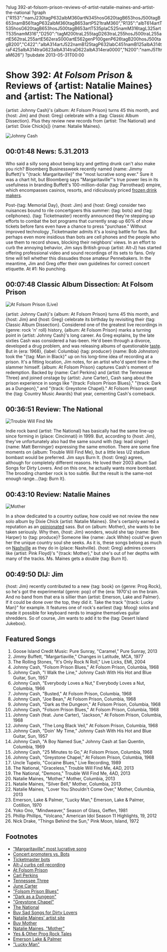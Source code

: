 ?slug 392-at-folsom-prison-reviews-of-artist-natalie-maines-and-artist-the-national
?graph {"R153":"namJ230tagP632albM360artN345hosG620tagB653hosJ500tagB653namB561tagP632albM360tagB653artP521traM360","R135":"albT614artT535hosG620tagB653hosJ500tagB653artT535plaC525namM316tagL325artT535namM316","D250":"tagM200traL255tagD263traL255hosJ500traL255artE562traL255artE562eraS000artE562genP100genP626tagB200hosJ500tagB200","C422":"albA314artJ522namB125tagP632labC451namB125albA314traF425albA314traG623albA314traD622albA314era0000","N200":"namJ511traM626"}
?pubdate 2013-05-31T00:00

# Show 392: *At Folsom Prison* & Reviews of {artist: Natalie Maines} and {artist: The National}
{artist: Johnny Cash}'s {album: At Folsom Prison} turns 45 this month, and {host: Jim} and {host: Greg} celebrate with a {tag: Classic Album Dissection}. Plus they review new records from {artist: The National} and {artist: Dixie Chick[s]} {name: Natalie Maines}.

![Johnny Cash](http://static.soundopinions.org/images/2013/johnnycash.jpg)

## 00:01:48 News: 5.31.2013
Who said a silly song about being lazy and getting drunk can't also make you rich? Bloomberg Businessweek recently named {name: Jimmy Buffett}'s "{track: Margaritaville}" the "most lucrative song ever." Sure it was a chart hit, but Bloomberg says "Margaritaville"'s true power lies in its usefulness in branding Buffett's 100-million-dollar {tag: Parrothead} empire, which encompasses casinos, resorts, and ridiculously priced [frozen drink makers](http://www.casa.com/p/margaritaville-dm2000-premium-frozen-concoction-maker-237737?site=CA&utm_source=Google&utm_medium=cpc_C&utm_term=ZPV-2041&utm_campaign=GoogleAW&CAWELAID=1309115897&utm_content=pla&adtype=pla&cagpspn=pla).

Post-{tag: Memorial Day}, {host: Jim} and {host: Greg} consider two nuisances bound to rile concertgoers this summer: {tag: bots} and {tag: cellphones}. {tag: Ticketmaster} recently announced they're stepping up efforts to combat the bot programs that currently snap up 60% of show tickets before fans even have a chance to press "purchase." Without improved technology ,Ticketmaster admits it's a losing battle for fans. But perhaps even more insidious than bots are cell phones and the people who use them to record shows, blocking their neighbors' views. In an effort to curb the annoying behavior, Jim says British group {artist: Alt-J} has started offering professional video and sound recordings of its sets to fans. Only time will tell whether this dissuades those amateur Pennebakers. In the meantime, Jim and Greg offer their own guidelines for correct concert etiquette. At #1: No punching.

## 00:07:48 Classic Album Dissection: At Folsom Prison
![At Folsom Prison (Live)](http://is3.mzstatic.com/image/thumb/Music30/v4/c4/e6/db/c4e6db78-3661-ddac-e48f-2a2be6702a22/source/600x600bb.jpg "70936/825516828")


{artist: Johnny Cash}'s {album: At Folsom Prison} turns 45 this month, and {host: Jim} and {host: Greg} celebrate its birthday by revisiting their {tag: Classic Album Dissection}. Considered one of the greatest live recordings in {genre: rock 'n' roll} history, {album: At Folsom Prison} marks a turning point in {artist: Johnny Cash}'s long career. As Greg explains, by the late sixties Cash was considered a has-been. He'd been through a divorce, developed a drug problem, and was releasing albums of questionable [taste](http://www.youtube.com/watch?v=xEzKgS0O4N8). But in {era: 1968}, {label: Columbia} {tag: producer} {name: Bob Johnston} took the "{tag: Man in Black}" up on his long-time idea of recording at a prison. It's a fitting location, Jim notes, for an artist who'd spent time in the slammer himself. {album: At Folsom Prison} captures Cash's moment of redemption. Backed by {name: Carl Perkins} and {artist: the Tennessee Three} and joined onstage by {artist: June Carter}, Cash sang about the prison experience in songs like "{track: Folsom Prison Blues}," "{track: Dark as a Dungeon}," and "{track: Greystone Chapel}." At Folsom Prison swept the {tag: Country Music Awards} that year, cementing Cash's comeback.

## 00:36:51 Review: The National
![Trouble Will Find Me](http://is1.mzstatic.com/image/thumb/Music2/v4/91/a3/dd/91a3dd85-c1c4-474f-d1dc-c07e52bc82ab/source/600x600bb.jpg "51075707/626872826")

Indie rock band {artist: The National} has basically had the same line-up since forming in {place: Cincinnati} in 1999. But, according to {host: Jim}, they've unfortunately also had the same sound with {tag: lead singer} {name: Matt Berninger} expressing the same emotion. There are some fine moments on {album: Trouble Will Find Me}, but a little less U2 stadium bombast would be preferred. Jim says Burn It. {host: Greg} agrees, although for completely different reasons. He loved their 2003 album Sad Songs for Dirty Lovers. And on this one, he actually wants more bombast. The brooding chamber rock is too subtle. But the result is the same-not enough range...{tag: Burn It}.

## 00:43:10 Review: Natalie Maines
![Mother](http://is1.mzstatic.com/image/thumb/Music2/v4/2f/06/77/2f067780-6bdd-39b4-9a5f-c2ae6df68746/source/600x600bb.jpg "635756/611462935")


In a show dedicated to a country outlaw, how could we not review the new solo album by Dixie Chick {artist: Natalie Maines}. She's certainly earned a reputation as an [opinionated](http://www.today.com/id/17121651/ns/today-today_entertainment/t/country-radio-wont-forgive-dixie-chicks/) sass. But on {album: Mother}, she wants to be taken seriously. Why then, {host: Jim} wonders, would she tap {name: Ben Harper} to {tag: produce}? Someone like {name: Jack White} could've given her the unique country soul she seeks. As it is, these songs belong as much on [Nashville](http://www.youtube.com/watch?v=8qFflmsTR48) as they do in {place: Nashville}. {host: Greg} admires covers like {artist: Pink Floyd}'s "{track: Mother}," but she's out of her depths with many of the tracks. Ms. Maines gets a double {tag: Burn It}.

## 00:49:50 DIJ: Jim
{host: Jim} recently contributed to a new {tag: book} on {genre: Prog Rock}, so he's got the experimental {genre: pop} of the {era: 1970's} on the brain. And no band from that era is sillier than {artist: Emerson, Lake and Palmer}. If it could be done over the top, they did it. Take the track "{track: Lucky Man}" for example. It features one of rock's earliest {tag: Moog} solos and made it possible for keyboard nerds to imagine themselves guitar shredders. So of course, Jim wants to add it to the {tag: Desert Island Jukebox}.

## Featured Songs
1. Goose Island Credit Music: Pure Sunray, "Caramel," Pure Sunray, 2013
2. Jimmy Buffett, "Margartiaville," Changes in Latitude, MCA, 1977
3. The Rolling Stones, "It's Only Rock N Roll," Live Licks, EMI, 2004
4. Johnny Cash, "Folsom Prison Blues," At Folsom Prison, Columbia, 1968
5. Johnny Cash, "I Walk the Line," Johnny Cash With His Hot and Blue Guitar, Sun, 1957
6. Johnny Cash, "Everybody Loves a Nut," Everybody Loves a Nut, Columbia, 1966
7. Johnny Cash, "Busted," At Folsom Prison, Columbia, 1968
8. Johnny Cash, "Joe Bean," At Folsom Prison, Columbia, 1968
9. Johnny Cash, "Dark as the Dungeon," At Folsom Prison, Columbia, 1968
10. Johnny Cash, "Folsom Prison Blues," At Folsom Prison, Columbia, 1968
11. Johnny Cash (feat. June Carter), "Jackson," At Folsom Prison, Columbia, 1968
12. Johnny Cash, "The Long Black Veil," At Folsom Prison, Columbia, 1968
13. Johnny Cash, "Doin' My Time," Johnny Cash With His Hot and Blue Guitar, Sun, 1957
14. Johnny Cash, "A Boy Named Sue," Johnny Cash at San Quentin, Columbia, 1969
15. Johnny Cash, "25 Minutes to Go," At Folsom Prison, Columbia, 1968
16. Johnny Cash, "Greystone Chapel," At Folsom Prison, Columbia, 1968
17. Uncle Tupelo, "Cocaine Blues," Live Recording, 1989
18. The National, "Graceless," Trouble Will Find Me, 4AD, 2013
19. The National, "Demons," Trouble Will Find Me, 4AD, 2013
20. Natalie Maines, "Mother," Mother, Columbia, 2013
21. Natalie Maines, "Silver Bell," Mother, Columbia, 2013
22. Natalie Maines, "Lover You Shouldn't Come Over," Mother, Columbia, 2013
23. Emerson, Lake & Palmer, "Lucky Man," Emerson, Lake & Palmer, Cotillion, 1970
24. Yoko Ono, "Mindweaver," Season of Glass, Geffen, 1981
25. Phillip Phillips, "Volcano," American Idol Season 11 Highlights, 19, 2012
26. Nick Drake, "Things Behind the Sun," Pink Moon, Island, 1972

## Footnotes
- ["Margaritaville" most lucrative song](http://www.businessweek.com/articles/2013-05-26/welcome-to-margaritaville-the-most-lucrative-song-ever?curator=MediaReDEF#r=rss)
- [Concert promoters vs. Bots](http://www.nytimes.com/2013/05/27/business/media/bots-that-siphon-off-tickets-frustrate-concert-promoters.html?ref=music&_r=0)
- [Ticketmaster bots](http://blog.ticketmaster.com/2011/06/09/the-ongoing-battle-to-make-access-to-tickets-fair-for-you/)
- [Alt-J curbs cell recording](http://www.guardian.co.uk/music/2013/may/17/alt-j-recording-phones-app-soundhalo?CMP=twt_fd)
- [At Folsom Prison](http://www.allmusic.com/album/at-folsom-prison-mw0000257048)
- [Carl Perkins](http://rockabillytennessee.com/legend_carl_perkins.htm)
- [Tennessee Three](http://www.tennesseethree.com/fr_enter.cfm)
- [June Carter](http://www.biography.com/people/june-carter-cash-16257320)
- ["Folsom Prison Blues"](http://www.youtube.com/watch?v=v7gV5C5mB7A)
- ["Dark as a Dungeon"](http://www.youtube.com/watch?v=XsfzCZCFP0Q)
- ["Greystone Chapel"](http://www.youtube.com/watch?v=udDNtOf_wrM)
- [The National](http://www.americanmary.com/%e2%80%8e)
- [Buy Sad Songs for Dirty Lovers](http://www.amazon.com/Sad-Songs-Dirty-Lovers-National/dp/B0000C8AOY)
- [Natalie Maines' artist site](http://www.nataliemainesmusic.com/)
- [Buy Mother](http://www.amazon.com/Mother-Natalie-Maines/dp/B00BCRR9OK)
- [Natalie Maines, "Mother"](http://www.youtube.com/watch?v=Hcr-QYopRQ0)
- [Yes & Other Prog Rock Tales](http://www.rarebirdbooks.com/post/46376632224/yes-is-the-answer-and-other-prog-rock-tales)
- [Emerson Lake & Palmer](http://www.emersonlakepalmer.com/%e2%80%8e)
- ["Lucky Man"](http://www.youtube.com/watch?v=89g1P_J40JA)
